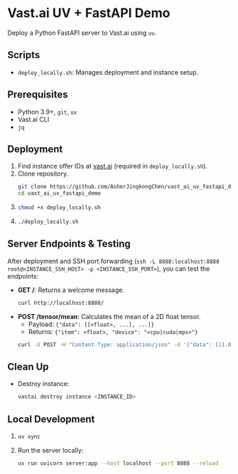 # Vast.ai UV + FastAPI Demo

Deploy a Python FastAPI server to Vast.ai using `uv`.

## Scripts

-   `deploy_locally.sh`: Manages deployment and instance setup.

## Prerequisites

-   Python 3.9+, `git`, `uv`
-   Vast.ai CLI
-   `jq`

## Deployment

1.  Find instance offer IDs at [vast.ai](https://cloud.vast.ai/create/) (required in `deploy_locally.sh`).
2.  Clone repository.
    ```bash
    git clone https://github.com/AsherJingkongChen/vast_ai_uv_fastapi_demo.git
    cd vast_ai_uv_fastapi_demo
    ```
3.  ```bash
    chmod +x deploy_locally.sh
    ```
4.  ```bash
    ./deploy_locally.sh
    ```

## Server Endpoints & Testing

After deployment and SSH port forwarding (`ssh -L 8888:localhost:8888 root@<INSTANCE_SSH_HOST> -p <INSTANCE_SSH_PORT>`), you can test the endpoints:

-   **GET /**: Returns a welcome message.
    ```bash
    curl http://localhost:8888/
    ```
-   **POST /tensor/mean**: Calculates the mean of a 2D float tensor.
    -   Payload: `{"data": [[<float>, ...], ...]}`
    -   Returns: `{"item": <float>, "device": "<cpu|cuda|mps>"}`
    ```bash
    curl -X POST -H "Content-Type: application/json" -d '{"data": [[1.0, 2.0], [3.0, 4.0]]}' http://localhost:8888/tensor/mean
    ```

## Clean Up

-   Destroy instance:
    ```bash
    vastai destroy instance <INSTANCE_ID>
    ```

## Local Development

1.  ```bash
    uv sync
    ```
2.  Run the server locally:
    ```bash
    uv run uvicorn server:app --host localhost --port 8888 --reload
    ```
